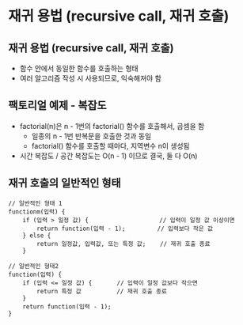 # 재귀 용법 (recursive call, 재귀 호출)
## 재귀 용법 (recursive call, 재귀 호출)
- 함수 안에서 동일한 함수를 호출하는 형태
- 여러 알고리즘 작성 시 사용되므로, 익숙해져야 함

## 팩토리얼 예제 - 복잡도
- factorial(n)은 n - 1번의 factorial() 함수를 호출해서, 곱셈을 함
    - 일종의 n - 1번 반복문을 호출한 것과 동일
    - factorial() 함수를 호출할 때마다, 지역변수 n이 생성됨
- 시간 복잡도 / 공간 복잡도는 O(n - 1) 이므로 결국, 둘 다 O(n)

## 재귀 호출의 일반적인 형태
```
// 일반적인 형태 1
functionm(입력) {
    if (입력 > 일정 값) {                    // 입력이 일정 값 이상이면
        return function(입력 - 1);         // 입력보다 작은 값
    } else {
        return 일정값, 입력값, 또는 특정 값;    // 재귀 호출 종료
    }
```
```
// 일반적인 형태2
function(입력) {
    if (입력 <= 일정 값) {       // 입력이 일정 값보다 작으면
        return 특정 값          // 재귀 호출 종료
    }
    return function(입력 - 1);
}
```
